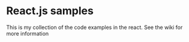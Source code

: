 # React.js samples

This is my collection of the code examples in the react. See the wiki for more information
